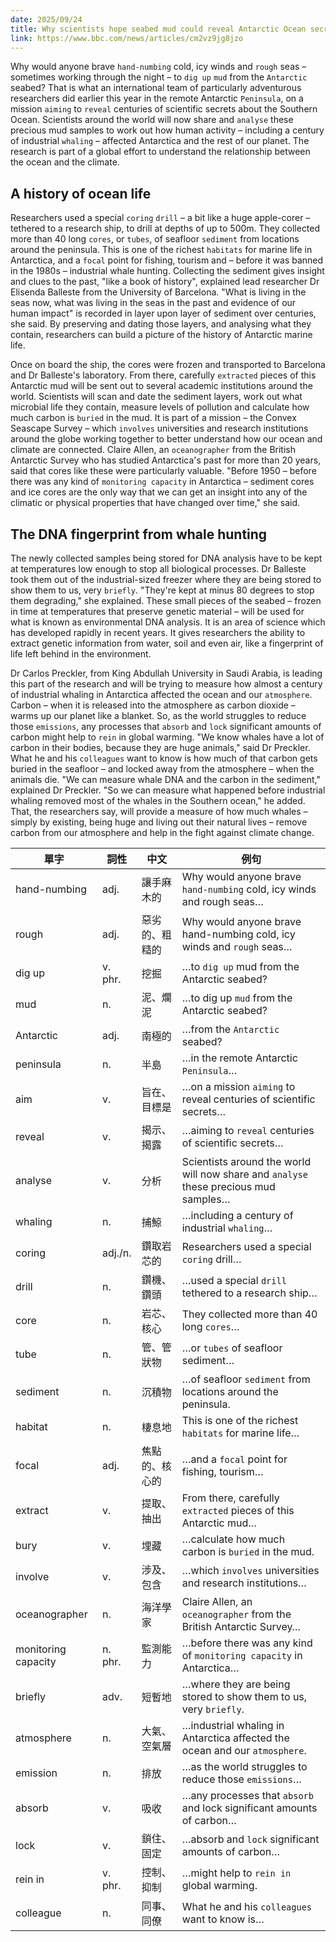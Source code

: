 ```yaml
---
date: 2025/09/24
title: Why scientists hope seabed mud could reveal Antarctic Ocean secrets
link: https://www.bbc.com/news/articles/cm2vz9jg8jzo
---
```


Why would anyone brave `hand-numbing` cold, icy winds and `rough` seas – sometimes working through the night – to `dig up` `mud` from the `Antarctic` seabed? That is what an international team of particularly adventurous researchers did earlier this year in the remote Antarctic `Peninsula`, on a mission `aiming` to `reveal` centuries of scientific secrets about the Southern Ocean. Scientists around the world will now share and `analyse` these precious mud samples to work out how human activity – including a century of industrial `whaling` – affected Antarctica and the rest of our planet. The research is part of a global effort to understand the relationship between the ocean and the climate.

## A history of ocean life
Researchers used a special `coring` `drill` – a bit like a huge apple-corer – tethered to a research ship, to drill at depths of up to 500m. They collected more than 40 long `cores`, or `tubes`, of seafloor `sediment` from locations around the peninsula. This is one of the richest `habitats` for marine life in Antarctica, and a `focal` point for fishing, tourism and – before it was banned in the 1980s – industrial whale hunting. Collecting the sediment gives insight and clues to the past, "like a book of history", explained lead researcher Dr Elisenda Balleste from the University of Barcelona. "What is living in the seas now, what was living in the seas in the past and evidence of our human impact" is recorded in layer upon layer of sediment over centuries, she said. By preserving and dating those layers, and analysing what they contain, researchers can build a picture of the history of Antarctic marine life.

Once on board the ship, the cores were frozen and transported to Barcelona and Dr Balleste's laboratory. From there, carefully `extracted` pieces of this Antarctic mud will be sent out to several academic institutions around the world. Scientists will scan and date the sediment layers, work out what microbial life they contain, measure levels of pollution and calculate how much carbon is `buried` in the mud. It is part of a mission – the Convex Seascape Survey – which `involves` universities and research institutions around the globe working together to better understand how our ocean and climate are connected. Claire Allen, an `oceanographer` from the British Antarctic Survey who has studied Antarctica's past for more than 20 years, said that cores like these were particularly valuable. "Before 1950 – before there was any kind of `monitoring capacity` in Antarctica – sediment cores and ice cores are the only way that we can get an insight into any of the climatic or physical properties that have changed over time," she said.

## The DNA fingerprint from whale hunting
The newly collected samples being stored for DNA analysis have to be kept at temperatures low enough to stop all biological processes. Dr Balleste took them out of the industrial-sized freezer where they are being stored to show them to us, very `briefly`. "They're kept at minus 80 degrees to stop them degrading," she explained. These small pieces of the seabed – frozen in time at temperatures that preserve genetic material – will be used for what is known as environmental DNA analysis. It is an area of science which has developed rapidly in recent years. It gives researchers the ability to extract genetic information from water, soil and even air, like a fingerprint of life left behind in the environment.

Dr Carlos Preckler, from King Abdullah University in Saudi Arabia, is leading this part of the research and will be trying to measure how almost a century of industrial whaling in Antarctica affected the ocean and our `atmosphere`. Carbon – when it is released into the atmosphere as carbon dioxide – warms up our planet like a blanket. So, as the world struggles to reduce those `emissions`, any processes that `absorb` and `lock` significant amounts of carbon might help to `rein` in global warming. "We know whales have a lot of carbon in their bodies, because they are huge animals," said Dr Preckler. What he and his `colleagues` want to know is how much of that carbon gets buried in the seafloor – and locked away from the atmosphere – when the animals die. "We can measure whale DNA and the carbon in the sediment," explained Dr Preckler. "So we can measure what happened before industrial whaling removed most of the whales in the Southern ocean," he added. That, the researchers say, will provide a measure of how much whales – simply by existing, being huge and living out their natural lives – remove carbon from our atmosphere and help in the fight against climate change.

| 單字         | 詞性 | 中文           | 例句 |
|--------------|------|----------------|------|
| hand-numbing | adj. | 讓手麻木的     | Why would anyone brave `hand-numbing` cold, icy winds and rough seas… |
| rough        | adj. | 惡劣的、粗糙的 | Why would anyone brave hand-numbing cold, icy winds and `rough` seas… |
| dig up       | v. phr. | 挖掘        | …to `dig up` mud from the Antarctic seabed? |
| mud          | n.   | 泥、爛泥       | …to dig up `mud` from the Antarctic seabed? |
| Antarctic    | adj. | 南極的         | …from the `Antarctic` seabed? |
| peninsula    | n.   | 半島           | …in the remote Antarctic `Peninsula`… |
| aim          | v.   | 旨在、目標是   | …on a mission `aiming` to reveal centuries of scientific secrets… |
| reveal       | v.   | 揭示、揭露     | …aiming to `reveal` centuries of scientific secrets… |
| analyse      | v.   | 分析           | Scientists around the world will now share and `analyse` these precious mud samples… |
| whaling      | n.   | 捕鯨           | …including a century of industrial `whaling`… |
| coring       | adj./n. | 鑽取岩芯的  | Researchers used a special `coring` drill… |
| drill        | n.   | 鑽機、鑽頭     | …used a special `drill` tethered to a research ship… |
| core         | n.   | 岩芯、核心     | They collected more than 40 long `cores`… |
| tube         | n.   | 管、管狀物     | …or `tubes` of seafloor sediment… |
| sediment     | n.   | 沉積物         | …of seafloor `sediment` from locations around the peninsula. |
| habitat      | n.   | 棲息地         | This is one of the richest `habitats` for marine life… |
| focal        | adj. | 焦點的、核心的 | …and a `focal` point for fishing, tourism… |
| extract      | v.   | 提取、抽出     | From there, carefully `extracted` pieces of this Antarctic mud… |
| bury         | v.   | 埋藏           | …calculate how much carbon is `buried` in the mud. |
| involve      | v.   | 涉及、包含     | …which `involves` universities and research institutions… |
| oceanographer| n.   | 海洋學家       | Claire Allen, an `oceanographer` from the British Antarctic Survey… |
| monitoring capacity | n. phr. | 監測能力 | …before there was any kind of `monitoring capacity` in Antarctica… |
| briefly      | adv. | 短暫地         | …where they are being stored to show them to us, very `briefly`. |
| atmosphere   | n.   | 大氣、空氣層   | …industrial whaling in Antarctica affected the ocean and our `atmosphere`. |
| emission     | n.   | 排放           | …as the world struggles to reduce those `emissions`… |
| absorb       | v.   | 吸收           | …any processes that `absorb` and lock significant amounts of carbon… |
| lock         | v.   | 鎖住、固定     | …absorb and `lock` significant amounts of carbon… |
| rein in      | v. phr. | 控制、抑制 | …might help to `rein in` global warming. |
| colleague    | n.   | 同事、同僚     | What he and his `colleagues` want to know is… |
